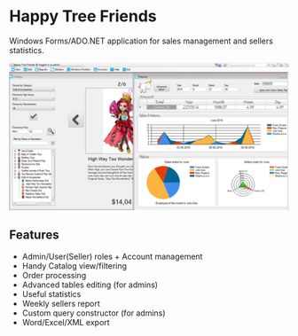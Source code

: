 # Happy Tree Friends

Windows Forms/ADO.NET application for sales management and sellers statistics.

![screen](https://github.com/Dissolving-in-Eternity/Toyshop/blob/master/Screenshot/1.png)

## Features

* Admin/User(Seller) roles + Account management
* Handy Catalog view/filtering
* Order processing 
* Advanced tables editing (for admins)
* Useful statistics 
* Weekly sellers report
* Custom query constructor (for admins)
* Word/Excel/XML export
